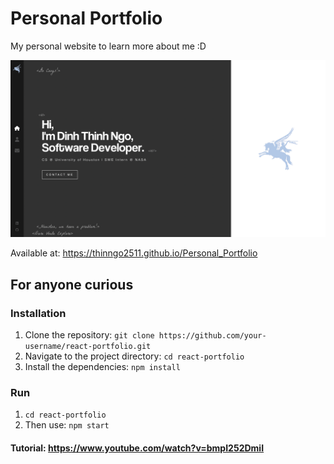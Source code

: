 # Personal Portfolio

My personal website to learn more about me :D


![alt text](<Screenshot 2024-04-21 at 3.14.31 PM.png>)

Available at: https://thinngo2511.github.io/Personal_Portfolio

## For anyone curious
### Installation

1. Clone the repository: `git clone https://github.com/your-username/react-portfolio.git`
2. Navigate to the project directory: `cd react-portfolio`
3. Install the dependencies: `npm install`

### Run
1. `cd react-portfolio`
2. Then use: `npm start`

#### Tutorial: https://www.youtube.com/watch?v=bmpI252DmiI


